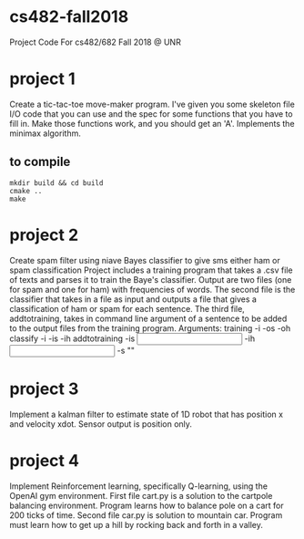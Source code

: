 # cs482-fall2018
Project Code For cs482/682 Fall 2018 @ UNR

# project 1

Create a tic-tac-toe move-maker program. I've given you some skeleton file I/O code that you can use and the spec for some functions that you have to fill in. Make those functions work, and you should get an 'A'. Implements the minimax algorithm.

## to compile

```
mkdir build && cd build
cmake ..
make
```

# project 2

Create spam filter using niave Bayes classifier to give sms either ham or spam classification
Project includes a training program that takes a .csv file of texts and parses it to train the Baye's classifier. Output are two files (one for spam and one for ham) with frequencies of words.
The second file is the classifier that takes in a file as input and outputs a file that gives a classification of ham or spam for each sentence.
The third file, addtotraining, takes in command line argument of a sentence to be added to the output files from the training program. 
Arguments:
training -i <training file> -os <output spam probability file> -oh <output ham probability file>
classify  -i <dataset to be classified> -is <spam probability file> -ih <ham probability file>
addtotraining -is <input spam probability file> -ih <input ham probability file> -s "<string>"
  
# project 3

Implement a kalman filter to estimate state of 1D robot that has position x and velocity xdot. Sensor output is position only.

# project 4

Implement Reinforcement learning, specifically Q-learning, using the OpenAI gym environment.
First file cart.py is a solution to the cartpole balancing environment. Program learns how to balance pole on a cart for 200 ticks of time.
Second file car.py is solution to mountain car. Program must learn how to get up a hill by rocking back and forth in a valley.


  

